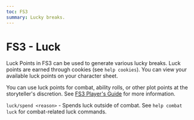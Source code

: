 ```yaml
---
toc: FS3
summary: Lucky breaks.
---
```

# FS3 - Luck

Luck Points in FS3 can be used to generate various lucky breaks.  Luck points are earned through cookies (see `help cookies`).  You can view your available luck points on your character sheet.

You can use luck points for combat, ability rolls, or other plot points at the storyteller's discretion.  See [FS3 Player's Guide](http://aresmush.com/fs3/fs3-3/luck/) for more information.

`luck/spend <reason>` - Spends luck outside of combat.
    See `help combat luck` for combat-related luck commands.
